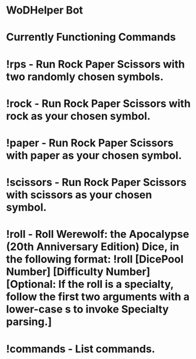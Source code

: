 ﻿# WoDHelper Bot
 # Currently Functioning Commands

 # !rps - Run Rock Paper Scissors with two randomly chosen symbols. 
 
 # !rock - Run Rock Paper Scissors with rock as your chosen symbol.
 
 # !paper - Run Rock Paper Scissors with paper as your chosen symbol.
 
 # !scissors - Run Rock Paper Scissors with scissors as your chosen symbol.
 
 # !roll - Roll Werewolf: the Apocalypse (20th Anniversary Edition) Dice, in the following format: !roll [DicePool Number] [Difficulty Number] [Optional: If the roll is a specialty, follow the first two arguments with a lower-case s to invoke Specialty parsing.]
 
 # !commands - List commands.
 
 

